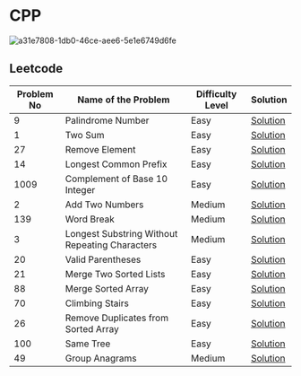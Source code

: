 # CPP





![a31e7808-1db0-46ce-aee6-5e1e6749d6fe](https://user-images.githubusercontent.com/113115756/213870874-412fcd91-43e0-44fd-bd2d-c2bb0bca654d.gif)


 
 ## Leetcode
 
|Problem No   | Name of the Problem  | Difficulty Level  |  Solution |   
|---|---|---|---|
|   9 | Palindrome Number | Easy | [Solution](https://github.com/abhishekbhonde/Leetcode-Codechef/tree/main/Palindrome%20Number)  |   
| 1 | Two Sum  |  Easy |   [Solution](https://github.com/abhishekbhonde/Leetcode-Codechef/tree/main/Two%20Sum) |
| 27 |  Remove Element |  Easy | [Solution](https://github.com/abhishekbhonde/Leetcode-Codechef/tree/main/Remove%20Element)  |   
| 14 |  Longest Common Prefix | Easy | [Solution](https://github.com/abhishekbhonde/Leetcode-Codechef/tree/main/Longest%20Common%20Prefix) |
|1009| Complement of Base 10 Integer| Easy | [Solution](https://github.com/abhishekbhonde/Leetcode-Codechef/tree/main/Complement%20of%20Base%2010%20Integer) |
| 2 | Add Two Numbers| Medium |[Solution](https://github.com/abhishekbhonde/Leetcode-Codechef/blob/main/Add%20Two%20Number/Solution.cpp) | 
|139|Word Break|Medium|[Solution](https://leetcode.com/problems/word-break/submissions/882440313/)|
|3|Longest Substring Without Repeating Characters|Medium|[Solution](https://github.com/abhishekbhonde/Leetcode-Group/tree/main/Longest%20Substring%20Without%20Repeating%20Characters)|
|20|Valid Parentheses|Easy|[Solution](https://github.com/abhishekbhonde/Leetcode-Group/tree/main/Valid%20Parentheses)|
|21|Merge Two Sorted Lists|Easy|[Solution](https://github.com/abhishekbhonde/Leetcode-Group/tree/main/Merge%20Two%20Sorted%20Lists)|
|88|Merge Sorted Array|Easy|[Solution](https://github.com/abhishekbhonde/Leetcode-Group/tree/main/Merge%20Sorted%20Array)|
|70|Climbing Stairs|Easy|[Solution](https://github.com/abhishekbhonde/Leetcode-Group/blob/main/Climbing%20Stairs/Solution.cpp)|
|26|Remove Duplicates from Sorted Array|Easy|[Solution](https://github.com/abhishekbhonde/Leetcode-Group/blob/main/Remove%20Duplicates%20from%20Sorted%20Array/Solution.cpp)|
|100|Same Tree|Easy|[Solution](https://github.com/abhishekbhonde/Leetcode-Group/blob/main/Same%20Tree/Solution.cpp)|
|49|Group Anagrams|Medium|[Solution](https://github.com/abhishekbhonde/Leetcode-Group/blob/main/Group%20Anagrams/Solution.cpp)|
